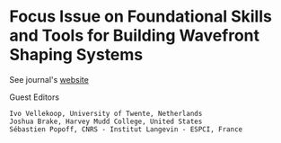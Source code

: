# Focus Issue on Foundational Skills and Tools for Building Wavefront Shaping Systems

See journal's [website](https://iopscience.iop.org/collections/jpphoton-230427-213)

Guest Editors

    Ivo Vellekoop, University of Twente, Netherlands
    Joshua Brake, Harvey Mudd College, United States
    Sébastien Popoff, CNRS - Institut Langevin - ESPCI, France 
